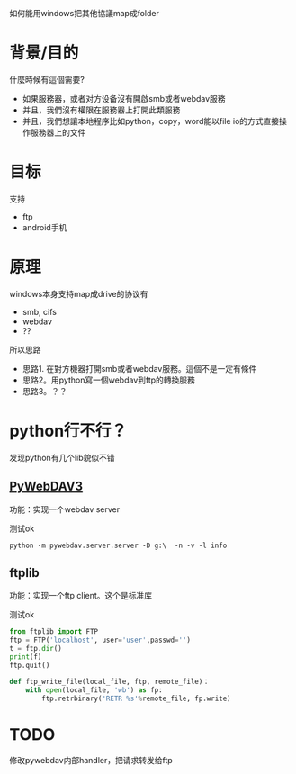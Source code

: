 如何能用windows把其他協議map成folder

# 背景/目的

什麼時候有這個需要?

- 如果服務器，或者对方设备沒有開啟smb或者webdav服務
- 并且，我們沒有權限在服務器上打開此類服務
- 并且，我們想讓本地程序比如python，copy，word能以file io的方式直接操作服務器上的文件

# 目标

支持

- ftp
- android手机

# 原理

windows本身支持map成drive的协议有

- smb, cifs
- webdav
- ??

所以思路

- 思路1. 在對方機器打開smb或者webdav服務。這個不是一定有條件
- 思路2。用python寫一個webdav到ftp的轉換服務
- 思路3。？？

# python行不行？

发现python有几个lib貌似不错

## [PyWebDAV3](https://github.com/andrewleech/PyWebDAV3)

功能：实现一个webdav server

测试ok

`python -m pywebdav.server.server -D g:\  -n -v -l info`

## ftplib

功能：实现一个ftp client。这个是标准库

测试ok

```python
from ftplib import FTP
ftp = FTP('localhost', user='user',passwd='')
t = ftp.dir()
print(f)
ftp.quit()

def ftp_write_file(local_file, ftp, remote_file)：
    with open(local_file, 'wb') as fp:
        ftp.retrbinary('RETR %s'%remote_file, fp.write)
```

# TODO

修改pywebdav内部handler，把请求转发给ftp